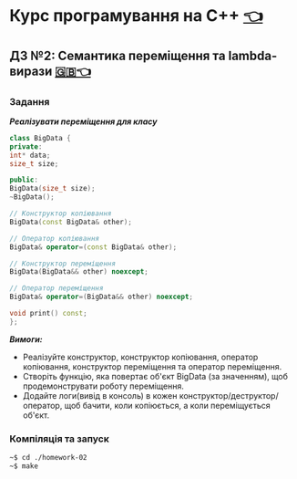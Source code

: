 # Курс програмування на C++ [👈](../README.md)

## ДЗ №2: Семантика переміщення та lambda-вирази [🇬🇧👈](./README-EN.md)

### Задання

***Реалізувати переміщення для класу***

```cpp
class BigData {
private:
int* data;
size_t size;

public:
BigData(size_t size);
~BigData();

// Конструктор копіювання
BigData(const BigData& other);

// Оператор копіювання
BigData& operator=(const BigData& other);

// Конструктор переміщення
BigData(BigData&& other) noexcept;

// Оператор переміщення
BigData& operator=(BigData&& other) noexcept;

void print() const;
};
```

***Вимоги:***

- Реалізуйте конструктор, конструктор копіювання, оператор копіювання, конструктор переміщення та оператор переміщення.
- Створіть функцію, яка повертає об'єкт BigData (за значенням), щоб продемонструвати роботу переміщення.
- Додайте логи(вивід в консоль) в кожен конструктор/деструктор/оператор, щоб бачити, коли копіюється, а коли переміщується об'єкт.

### Компіляція та запуск

```bash
~$ cd ./homework-02
~$ make
```
